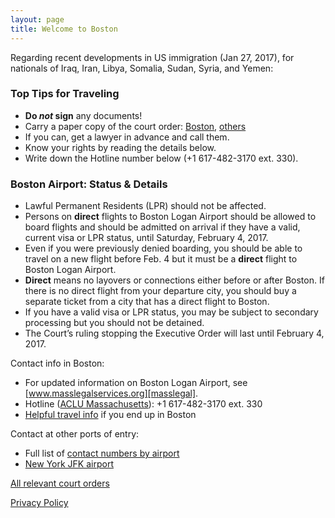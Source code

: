 ```yaml
---
layout: page
title: Welcome to Boston
---
```


<div id="google_translate_element"></div><script type="text/javascript">
function googleTranslateElementInit() {
  new google.translate.TranslateElement({pageLanguage: 'en'}, 'google_translate_element');
}
</script><script type="text/javascript" src="//translate.google.com/translate_a/element.js?cb=googleTranslateElementInit"></script>
<p/>

Regarding recent developments in US immigration (Jan 27, 2017), for nationals of Iraq,
Iran, Libya, Somalia, Sudan, Syria, and Yemen:

### Top Tips for Traveling

  * **Do _not_ sign** any documents!
  * Carry a paper copy of the court order: [Boston][bos], [others](allorders.html)
  * If you can, get a lawyer in advance and call them.  
  * Know your rights by reading the details below.
  * Write down the Hotline number below (+1 617-482-3170 ext. 330).

### Boston Airport: Status & Details

  * Lawful Permanent Residents (LPR) should not be affected.
  * Persons on **direct** flights to Boston Logan Airport should be allowed to
    board flights and should be admitted on arrival if they have a valid, current visa or
    LPR status, until Saturday, February 4, 2017.
  * Even if you were previously denied boarding, you should be able to travel on a new flight before Feb. 4 but it must be a **direct** flight to Boston Logan Airport. 
  * **Direct** means no layovers or connections either before or after Boston. If there is
    no direct flight from your departure city, you should buy a separate ticket from
    a city that has a direct flight to Boston.
  * If you have a valid visa or LPR status, you may be subject to secondary processing but you should not be detained.
  * The Court’s ruling stopping the Executive Order will last until February 4, 2017.

Contact info in Boston:

  * For updated information on Boston Logan Airport, see [www.masslegalservices.org][masslegal].
  * Hotline ([ACLU Massachusetts](https://twitter.com/ACLU_Mass)):
    +1 617-482-3170 ext. 330
  * [Helpful travel info](https://docs.google.com/document/d/1rvHPz2IVq3Va2qwgYv3m1aaAqixBuftiAZEp25SyU7c/pub) if you end up in Boston

Contact at other ports of entry:

  * Full list of [contact numbers by airport][contactsheet]
  * [New York JFK airport](https://nobanusa.com/)

[All relevant court orders](allorders.html)

<script>
  (function(i,s,o,g,r,a,m){i['GoogleAnalyticsObject']=r;i[r]=i[r]||function(){
  (i[r].q=i[r].q||[]).push(arguments)},i[r].l=1*new Date();a=s.createElement(o),
  m=s.getElementsByTagName(o)[0];a.async=1;a.src=g;m.parentNode.insertBefore(a,m)
  })(window,document,'script','https://www.google-analytics.com/analytics.js','ga');

  ga('create', 'UA-91205981-1', 'auto');
  ga('send', 'pageview');
</script>

<a href="//www.iubenda.com/privacy-policy/8015137" class="iubenda-white iubenda-embed" title="Privacy Policy">Privacy Policy</a><script type="text/javascript">(function (w,d) {var loader = function () {var s = d.createElement("script"), tag = d.getElementsByTagName("script")[0]; s.src = "//cdn.iubenda.com/iubenda.js"; tag.parentNode.insertBefore(s,tag);}; if(w.addEventListener){w.addEventListener("load", loader, false);}else if(w.attachEvent){w.attachEvent("onload", loader);}else{w.onload = loader;}})(window, document);</script>

[bos]: bos.pdf
[contactsheet]: https://docs.google.com/spreadsheets/d/1q6nqBX-K3tjLjOlEUDa2K4AzmS__KoPPdNlEy-F2eQk/edit#gid=2104340971
[masslegal]: http://www.masslegalservices.org/content/advisory-persons-traveling-logan-airport
